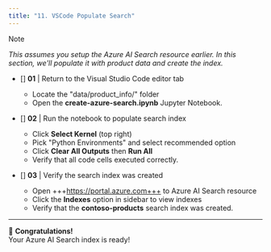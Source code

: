 ```yaml
---
title: "11. VSCode Populate Search"
---
```


> [!NOTE]
_This assumes you setup the Azure AI Search resource earlier. In this section, we'll populate it with product data and create the index._

* []  **01** | Return to the Visual Studio Code editor tab
    - Locate the "data/product_info/" folder
    - Open the **create-azure-search.ipynb** Jupyter Notebook.

* []  **02** | Run the notebook to populate search index
    - Click **Select Kernel** (top right)
    - Pick "Python Environments" and select recommended option
    - Click **Clear All Outputs** then **Run All**
    - Verify that all code cells executed correctly.

* []  **03** | Verify the search index was created
    - Open +++https://portal.azure.com+++ to Azure AI Search resource
    - Click the **Indexes** option in sidebar to view indexes
    - Verify that the **contoso-products** search index was created.

---

🥳 **Congratulations!** <br/> Your Azure AI Search index is ready!
